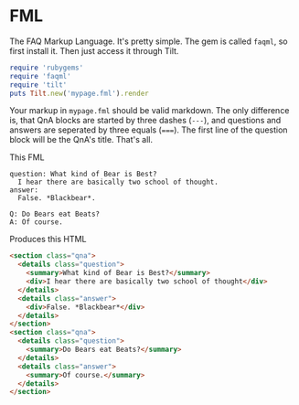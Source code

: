 # FML

The FAQ Markup Language. It's pretty simple. The gem is called `faqml`, so first install it. Then just access it through Tilt.

```ruby
require 'rubygems'
require 'faqml'
require 'tilt'
puts Tilt.new('mypage.fml').render
```

Your markup in `mypage.fml` should be valid markdown. The only difference is, that QnA blocks are started by three dashes (`---`), and questions and answers are seperated by three equals (`===`). The first line of the question block will be the QnA's title. That's all.

This FML

```fml
question: What kind of Bear is Best?
  I hear there are basically two school of thought.
answer:
  False. *Blackbear*.

Q: Do Bears eat Beats?
A: Of course.
```

Produces this HTML

```html
<section class="qna">
  <details class="question">
    <summary>What kind of Bear is Best?</summary>
    <div>I hear there are basically two school of thought</div>
  </details>
  <details class="answer">
    <div>False. *Blackbear*</div>
  </details>
</section>
<section class="qna">
  <details class="question">
    <summary>Do Bears eat Beats?</summary>
  </details>
  <details class="answer">
    <summary>Of course.</summary>
  </details>
</section>
```
